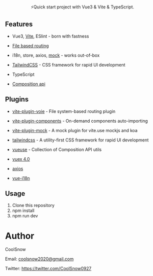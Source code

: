 <p align='center'>
⚡️Quick start project with Vue3 & Vite & TypeScript.<br/>
</p>

## Features

- Vue3, [Vite](https://github.com/vitejs/vite), ESlint -  born with fastness

- [File based routing](https://github.com/vamplate/vite-plugin-voie)

- i18n, store, axios, [mock](https://github.com/anncwb/vite-plugin-mock)  - works out-of-box

- [TailwindCSS](https://github.com/tailwindlabs/tailwindcss) - CSS framework for rapid UI development

- TypeScript

- [Composition api](https://composition-api.vuejs.org/)

## Plugins

- [vite-plugin-voie](https://github.com/vamplate/vite-plugin-voie) - File system-based routing plugin

- [vite-plugin-components](https://github.com/antfu/vite-plugin-components) - On-demand components auto-importing

- [vite-plugin-mock](https://github.com/anncwb/vite-plugin-mock) - A mock plugin for vite.use mockjs and koa

- [tailwindcss](https://github.com/tailwindlabs/tailwindcss) - A utility-first CSS framework for rapid UI development

- [vueuse](https://github.com/antfu/vueuse) - Collection of Composition API utils

- [vuex 4.0](https://github.com/vuejs/vuex/tree/4.0)

- [axios](https://github.com/axios/axios)

- [vue-i18n](https://github.com/kazupon/vue-i18n)

## Usage

1. Clone this repository
2. npm install
3. npm run dev

# Author

CoolSnow

Email: coolsnow2020@gmail.com

Twitter: https://twitter.com/CoolSnow0927